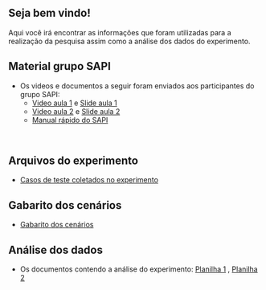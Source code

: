 ## Seja bem vindo!
Aqui você irá encontrar as informações que foram utilizadas para a realização da pesquisa assim como a análise dos dados do experimento.

## Material grupo SAPI
* Os videos e documentos a seguir foram enviados aos participantes do grupo SAPI: 
  * [Video aula 1](https://www.youtube.com/watch?v=3wFEUNbnqG0) e [Slide aula 1](https://drive.google.com/file/d/1G-GGpmU1bsda_gSs4SZYj_FttZSRoQuC/view?usp=share_link)    
  * [Video aula 2](https://www.youtube.com/watch?v=dFFK4DfKjkQ) e [Slide aula 2](https://drive.google.com/file/d/1v1CxeviB0474XSlCA4tN-_kwPloqD7I6/view?usp=share_link)
  * [Manual rápido do SAPI](https://drive.google.com/file/d/1unG4pLOQeNcmWOQDm00fO07YmD4P8QZq/view?usp=share_link)
  
 
## Arquivos do experimento  
* [Casos de teste coletados no experimento](https://drive.google.com/drive/folders/13LiYxpACwdRRbjAUmtnE91gpB7jPTfXT?usp=share_link)


## Gabarito dos cenários
* [Gabarito dos cenários](https://docs.google.com/spreadsheets/d/1K3RSKQccLkL1_o89h83BjfZBOewt54e_jCCZ56AVMpQ/edit?usp=sharing)

## Análise dos dados  
* Os documentos contendo a análise do experimento: [Planilha 1](https://docs.google.com/spreadsheets/d/1NX5qrIzBJ8xGxCKAbCCjlFmFb-6Jz6IUp8jaP9Fkmhs/edit?usp=sharing) , [Planilha 2](https://docs.google.com/spreadsheets/d/1BVQdw95-mwSzC6zVaapHEUGrUEeoS0fzbqO7HSxOjwA/edit?usp=sharing)
